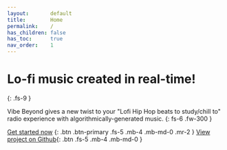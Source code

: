 ```yaml
---
layout:       default
title:        Home
permalink:    /
has_children: false
has_toc:      true
nav_order:    1
---
```


# Lo-fi music created in real-time!
{: .fs-9 }

Vibe Beyond gives a new twist to your "Lofi Hip Hop beats to study/chill to" radio experience with algorithmically-generated music.
{: fs-6 .fw-300 }

[Get started now](getting-started.md) {: .btn .btn-primary .fs-5 .mb-4 .mb-md-0 .mr-2 }
[View project on Github](https://github.com/dariustb/VibeBeyond){: .btn .fs-5 .mb-4 .mb-md-0 }

